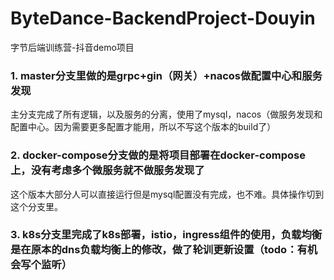 # ByteDance-BackendProject-Douyin
字节后端训练营-抖音demo项目

### 1. master分支里做的是grpc+gin（网关）+nacos做配置中心和服务发现
主分支完成了所有逻辑，以及服务的分离，使用了mysql，nacos（做服务发现和配置中心。因为需要更多配置才能用，所以不写这个版本的build了）

### 2. docker-compose分支做的是将项目部署在docker-compose上，没有考虑多个微服务就不做服务发现了
这个版本大部分人可以直接运行但是mysql配置没有完成，也不难。具体操作切到这个分支里。

### 3. k8s分支里完成了k8s部署，istio，ingress组件的使用，负载均衡是在原本的dns负载均衡上的修改，做了轮训更新设置（todo：有机会写个监听）
